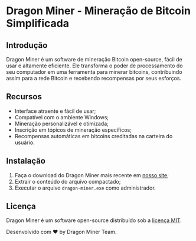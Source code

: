 # Dragon Miner - Mineração de Bitcoin Simplificada


## Introdução

Dragon Miner é um software de mineração Bitcoin open-source, fácil de usar e altamente eficiente. Ele transforma o poder de processamento do seu computador em uma ferramenta para minerar bitcoins, contribuindo assim para a rede Bitcoin e recebendo recompensas por seus esforços.

## Recursos

- Interface atraente e fácil de usar;
- Compatível com o ambiente Windows;
- Mineração personalizável e otimizada;
- Inscrição em tópicos de mineração específicos;
- Recompensas automáticas em bitcoins creditadas na carteira do usuário.

## Instalação

1. Faça o download do Dragon Miner mais recente em [nosso site](https://example.com/download);
2. Extrair o conteúdo do arquivo compactado;
3. Executar o arquivo `dragon-miner.exe` como administrador.


## Licença

Dragon Miner é um software open-source distribuído sob a [licença MIT](https://example.com/license).

Desenvolvido com ❤️ by Dragon Miner Team.
